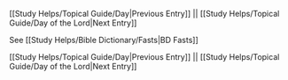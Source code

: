 [[Study Helps/Topical Guide/Day|Previous Entry]]  ||  [[Study Helps/Topical Guide/Day of the Lord|Next Entry]]

 See [[Study Helps/Bible Dictionary/Fasts|BD Fasts]]

[[Study Helps/Topical Guide/Day|Previous Entry]]  ||  [[Study Helps/Topical Guide/Day of the Lord|Next Entry]]